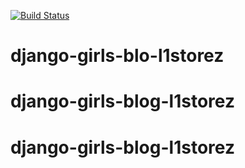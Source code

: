 [![Build Status](https://github.com/kpi-web-guild/django-girls-blog-l1storez/workflows/tests/badge.svg)](https://github.com/kpi-web-guild/django-girls-blog-l1storez/actions?query=workflow%3Atests+branch%3Amaster)

# django-girls-blo-l1storez
# django-girls-blog-l1storez
# django-girls-blog-l1storez
